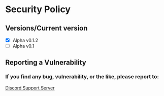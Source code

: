# Security Policy

## Versions/Сurrent version


* [x] Alpha v0.1.2 
* [ ] Alpha v0.1 

## Reporting a Vulnerability

### If you find any bug, vulnerability, or the like, please report to:

[Discord Support Server](https://discord.gg/48JCcbAAnV)
